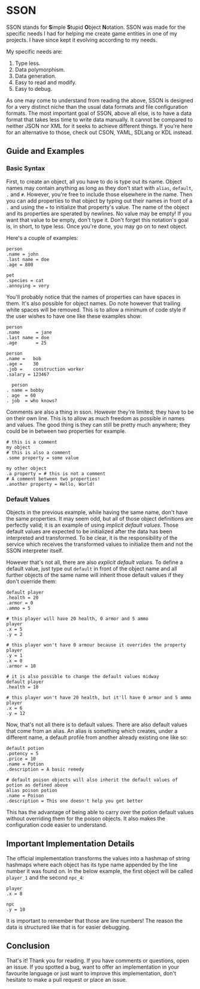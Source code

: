# SSON
SSON stands for **S**imple **S**tupid **O**bject **N**otation. SSON was made for the specific needs I had for helping me create game entities in one of my projects. I have since kept it evolving according to my needs.

My specific needs are:
1. Type less.
2. Data polymorphism.
3. Data generation.
4. Easy to read and modify.
5. Easy to debug.

As one may come to understand from reading the above, SSON is designed for a very distinct niche than the usual data formats and file configuration formats. The most important goal of SSON, above all else, is to have a data format that takes less time to write data manually. It cannot be compared to neither JSON nor XML for it seeks to achieve different things. If you're here for an alternative to those, check out CSON, YAML, SDLang or KDL instead. 

## Guide and Examples
### Basic Syntax
First, to create an object, all you have to do is type out its name. Object names may contain anything as long as they don't start with `alias`, `default`, `.` and `#`. However, you're free to include those elsewhere in the name. Then you can add properties to that object by typing out their names in front of a `.` and using the `=` to initialize that property's value. The name of the object and its properties are sperated by newlines. No value may be empty! If you want that value to be empty, don't type it. Don't forget this notation's goal is, in short, to type less. Once you're done, you may go on to next object.

Here's a couple of examples:
```sson
person
.name = john
.last name = doe
.age = 800

pet
.species = cat
.annoying = very
```
You'll probably notice that the names of properties can have spaces in them. It's also possible for object names. Do note however that trailing white spaces will be removed. This is to allow a minimum of code style if the user wishes to have one like these examples show:
```sson
person
.name      = jane
.last name = doe
.age       = 25

person
.name =   bob
.age =    30
.job =    construction worker
.salary = 123467

  person
. name = bobby
. age  = 60
. job  = who knows?
```

Comments are also a thing in sson. However they're limited; they have to be on their own line. This is to allow as much freedom as possible in names and values. The good thing is they can still be pretty much anywhere; they could be in between two properties for example.

```sson
# this is a comment
my object
# this is also a comment
.some property = some value

my other object
.a property = # this is not a comment
# A comment between two properties!
.another property = Hello, World!
```
### Default Values
Objects in the previous example, while having the same name, don't have the same properties. It may seem odd, but all of those object definitions are perfectly valid; it is an example of using *implicit default values*. Those default values are expected to be initialized after the data has been interpreted and transformed. To be clear, it is the responsibility of the service which receives the transformed values to initialize them and not the SSON interpreter itself.

However that's not all, there are also *explicit default values*. To define a default value, just type out `default` in front of the object name and all further objects of the same name will inherit those default values if they don't override them:
```sson
default player
.health = 20
.armor = 0
.ammo = 5

# this player will have 20 health, 0 armor and 5 ammo
player
.x = 5
.y = 2

# this player won't have 0 armour because it overrides the property
player
.y = 1
.x = 0
.armor = 10

# it is also possible to change the default values midway
default player
.health = 10

# this player won't have 20 health, but it'll have 0 armor and 5 ammo
player
.x = 6
.y = 12
```

Now, that's not all there is to default values. There are also default values that come from an alias. An alias is something which creates, under a different name, a default profile from another already existing one like so:
```sson
default potion
.potency = 5
.price = 10
.name = Potion
.description = A basic remedy

# default poison objects will also inherit the default values of potion as defined above
alias poison potion
.name = Poison
.description = This one doesn't help you get better
```
This has the advantage of being able to carry over the potion default values without overriding them for the poison objects. It also makes the configuration code easier to understand.

## Important Implementation Details
The official implementation transforms the values into a hashmap of string hashmaps where each object has its type name appended by the line number it was found on. In the below example, the first object will be called `player_1` and the second  `npc_4`:
```sson
player
.x = 8

npc
.y = 10
```
It is important to remember that those are line numbers! The reason the data is structured like that is for easier debugging.

## Conclusion
That's it! Thank you for reading. If you have comments or questions, open an issue. If you spotted a bug, want to offer an implementation in your favourite language or just want to improve this implementation, don't hesitate to make a pull request or place an issue.
